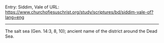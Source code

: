 Entry: Siddim, Vale of
URL: https://www.churchofjesuschrist.org/study/scriptures/bd/siddim-vale-of?lang=eng

---

The salt sea (Gen. 14:3, 8, 10); ancient name of the district around the Dead Sea.
